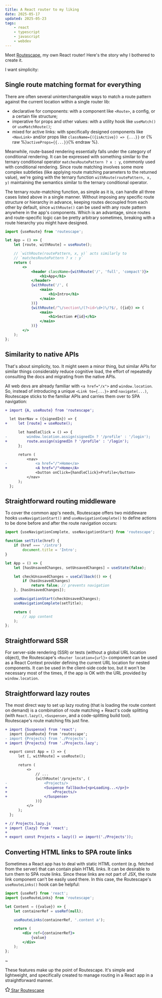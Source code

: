 ```yaml
---
title: A React router to my liking
date: 2025-05-17
updated: 2025-05-23
tags:
    - react
    - typescript
    - javascript
    - webdev
---
```


Meet [Routescape](https://github.com/axtk/routescape), my own React router! Here's the story why I bothered to create it.

I want simplicity:

## Single route matching format for everything

There are often several uninterchangeable ways to match a route pattern against the current location within a single router lib:

- declarative for components: with a component like `<Route>`, a config, or a certain file structure;
- imperative for props and other values: with a utility hook like `useMatch()` or `useMatchRoute()`;
- mixed for active links: with specifically designed components like `<NavLink>` and/or props like `className={({isActive}) => {...}}` or {% raw %}`activeProps={{...}}`{% endraw %}.

Meanwhile, route-based rendering essentially falls under the category of conditional rendering. It can be expressed with something similar to the ternary conditional operator `matchesRoutePattern ? x : y`, commonly used with conditional rendering. Since route matching involves some more complex subtleties (like applying route matching parameters to the returned value), we're going with the ternary function `withRoute(routePattern, x, y)` maintaining the semantics similar to the ternary conditional operator.

The ternary route-matching function, as simple as it is, can handle all three cases listed above in a single manner. Without imposing any specific route structure or hierarchy in advance, keeping routes decoupled from each other by default, since `withRoute()` can be used with any route pattern anywhere in the app's components. Which is an advantage, since routes and route-specific logic can be pretty arbitrary sometimes, breaking with a route hierarchy you might have designed.

```jsx
import {useRoute} from 'routescape';

let App = () => {
    let [route, withRoute] = useRoute();

    // `withRoute(routePattern, x, y)` acts similarly to
    // `matchesRoutePattern ? x : y`
    return (
        <>
            <header className={withRoute('/', 'full', 'compact')}>
                <h1>App</h1>
            </header>
            {withRoute('/', (
                <main>
                    <h1>Intro</h1>
                </main>
            ))}
            {withRoute(/^\/section\/(?<id>\d+)\/?$/, ({id}) => (
                <main>
                    <h1>Section #{id}</h1>
                </main>
            ))}
        </>
    );
};
```

## Similarity to native APIs

That's about simplicity, too. It might seem a minor thing, but similar APIs for similar things considerably reduce cognitive load, the effort of repeatedly consulting the docs and migrating from the native APIs.

All web devs are already familiar with `<a href="/x">` and `window.location`. So, instead of introducing a unique `<Link to={...}>` and `navigate(...)`, Routescape sticks to the familiar APIs and carries them over to SPA navigation:

```diff
+ import {A, useRoute} from 'routescape';

  let UserNav = ({signedIn}) => {
+     let [route] = useRoute();

      let handleClick = () => {
-         window.location.assign(signedIn ? '/profile' : '/login');
+         route.assign(signedIn ? '/profile' : '/login');
      };

      return (
          <nav>
-             <a href="/">Home</a>
+             <A href="/">Home</A>
              <button onClick={handleClick}>Profile</button>
          </nav>
      );
  };
```

## Straightforward routing middleware

To cover the common app's needs, Routescape offers two middleware hooks `useNavigationStart()` and `useNavigationComplete()` to define actions to be done before and after the route navigation occurs:

```jsx
import {useNavigationComplete, useNavigationStart} from 'routescape';

function setTitle(href) {
    if (href === '/intro')
        document.title = 'Intro';
}

let App = () => {
    let [hasUnsavedChanges, setUnsavedChanges] = useState(false);

    let checkUnsavedChanges = useCallback(() => {
        if (hasUnsavedChanges)
            return false; // prevents navigation
    }, [hasUnsavedChanges]);

    useNavigationStart(checkUnsavedChanges);
    useNavigationComplete(setTitle);

    return (
        // app content
    );
};
```

## Straightforward SSR

For server-side rendering (SSR) or tests (without a global URL location object), the Routescape's `<Router location={url}>` component can be used as a React Context provider defining the current URL location for nested components. It can be used in the client-side code too, but it won't be necessary most of the times, if the app is OK with the URL provided by `window.location`.

## Straightforward lazy routes

The most direct way to set up lazy routing (that is loading the route content on demand) is a combination of route matching + React's code splitting (with `React.lazy()`, `<Suspense>`, and a code-splitting build tool). Routescape's route matching fits just fine.

```diff
+ import {Suspense} from 'react';
  import {useRoute} from 'routescape';
- import {Projects} from './Projects';
+ import {Projects} from './Projects.lazy';

  export const App = () => {
      let [, withRoute] = useRoute();

      return (
          <>
              // ...
              {withRoute('/projects', (
-                 <Projects/>
+                 <Suspense fallback={<p>Loading...</p>}>
+                     <Projects/>
+                 </Suspense>
              ))}
          </>
      );
  };
```

```diff
+ // Projects.lazy.js
+ import {lazy} from 'react';
+
+ export const Projects = lazy(() => import('./Projects'));
```

## Converting HTML links to SPA route links

Sometimes a React app has to deal with static HTML content (e.g. fetched from the server) that can contain plain HTML links. It can be desirable to turn them to SPA route links. Since these links are not part of JSX, the route link component can't be easily used there. In this case, the Routescape's `useRouteLinks()` hook can be helpful:

```jsx
import {useRef} from 'react';
import {useRouteLinks} from 'routescape';

let Content = ({value}) => {
    let containerRef = useRef(null);

    useRouteLinks(containerRef, '.content a');

    return (
        <div ref={containerRef}>
            {value}
        </div>
    );
};
```

~

These features make up the point of Routescape. It's simple and lightweight, and specifically created to manage routing in a React app in a straightforward manner.

<a href="https://github.com/axtk/routescape" class="star-button" target="_blank">
    <svg xmlns="http://www.w3.org/2000/svg" viewBox="0 0 100 100" height="16"><path d="M50,5 l14,28 l31,6 l-22,22 l7,34 l-30,-15 l-30,15 l7,-34 l-22,-22 l31,-6z" stroke="currentColor" stroke-width="8" stroke-linecap="round" stroke-linejoin="round" fill="none"/></svg>
    Star Routescape
</a>
